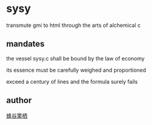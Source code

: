 # sysy

transmute gmi to html through the arts of alchemical c

## mandates

the vessel sysy.c shall be bound by the law of economy

its essence must be carefully weighed and proportioned

exceed a century of lines and the formula surely fails

## author

[蜂谷栗栖](//blekksprut.net/)
